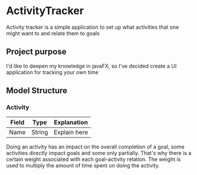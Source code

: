 # ActivityTracker

Activity tracker is a simple application to set up what activities that one might want to and relate them to goals

## Project purpose

I'd like to deepen my knowledge in javaFX, so I've decided create a UI application for tracking your own time
## Model Structure
### Activity
| Field | Type | Explanation |
| ------|------|------------ |
| Name | String | Explain here |


Doing an activity has an impact on the overall completion of a goal, some activities directly impact goals
and some only partially. That's why there is a certain weight associated with each goal-activity relation. The
weight is used to multiply the amount of time spent on doing the activity. 
